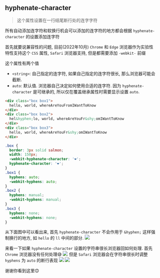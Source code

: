 ## hyphenate-character
> 这个属性设置在一行结尾断行处的连字字符

所有自动添加连字符和软换行机会可以添加的连字符的地方都会根据 `hyphenate-character` 的设置添加连字符

首先就要说兼容性的问题, 目前(2022年10月) `Chrome` 和 `Edge` 浏览器作为实验性特性支持这个 `CSS` 属性, `Safari` 浏览器支持, 但是都需要添加 
`-webkit-` 前缀

这个属性有两个值
- `<string>`: 自己指定的连字符, 如果自己指定的连字符很长, 那么浏览器可能会截断.
- `auto`: 默认值. 浏览器自己决定如何使用合适的连字符. 因为 `hyphenate-character` 是可继承的, 所以仅在覆盖继承属性时需要显示设置 `auto`.

```html
<div class="box box1">
  hello, world, whereAreYouFromIWantToKnow
</div>
<div class="box box2">
  hel&hyphen;lo, world, whereAreYouFr&shy;omIWantToKnow
</div>
<div class="box box3">
  hello, world, whereAreYouFr&shy;omIWantToKnow
</div>
```
```css
.box {
  border: 3px solid salmon;
  width: 150px;
  -webkit-hyphenate-character: '❤️';
  hyphenate-character: '❤️';
}
.box1 {
  hyphens: auto;
  -webkit-hyphens: auto;
}
.box2 {
  hyphens: manual;
  -webkit-hyphens: manual;
}
.box3 {
  hyphens: none;
  -webkit-hyphens: none;
}
```
从下面图中可以看出来, 首先 `hyphenate-character` 不会作用于 `&hyphen;` 这样强制换行的地方, 如 `hello` 的 `ll` 中间的部分. 
![](../../image/Snipaste_2022-10-05_10-38-51.png)


来看一下如果 `hyphenate-character` 设置的字符串很长浏览器回如何处理. 首先 `Chrome` 浏览器没有任何处理😅 
![](../../image/Snipaste_2022-10-05_10-59-57.png)
但是 `Safari` 浏览器会在字符串很长时调整 `hyphens` 为 `auto` 的断行表现
![](../../image/Snipaste_2022-10-05_13-26-00.png)
![](../../image/Snipaste_2022-10-05_13-25-32.png)

谢谢你看到这里😊
